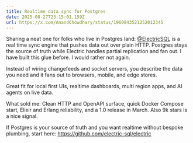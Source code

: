 ```yaml
---
title: Realtime data sync for Postgres
date: 2025-08-27T23:15:01.159Z
url: https://x.com/AnandChowdhary/status/1960843521252012345
---
```


Sharing a neat one for folks who live in Postgres land: [@ElectricSQL](https://x.com/ElectricSQL) is a real time sync engine that pushes data out over plain HTTP. Postgres stays the source of truth while Electric handles partial replication and fan out. I have built this glue before. I would rather not again.  
  
Instead of wiring changefeeds and socket servers, you describe the data you need and it fans out to browsers, mobile, and edge stores.  
  
Great fit for local first UIs, realtime dashboards, multi region apps, and AI agents on live data.  
  
What sold me: Clean HTTP and OpenAPI surface, quick Docker Compose start, Elixir and Erlang reliability, and a 1.0 release in March. Also 9k stars is a nice signal.  
  
If Postgres is your source of truth and you want realtime without bespoke plumbing, start here: <https://github.com/electric-sql/electric>
